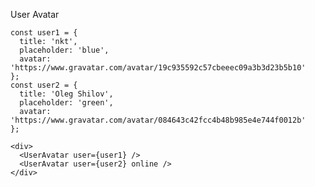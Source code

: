 User Avatar

    const user1 = {
      title: 'nkt',
      placeholder: 'blue',
      avatar: 'https://www.gravatar.com/avatar/19c935592c57cbeeec09a3b3d23b5b10'
    };
    const user2 = {
      title: 'Oleg Shilov',
      placeholder: 'green',
      avatar: 'https://www.gravatar.com/avatar/084643c42fcc4b48b985e4e744f0012b'
    };

    <div>
      <UserAvatar user={user1} />
      <UserAvatar user={user2} online />
    </div>
